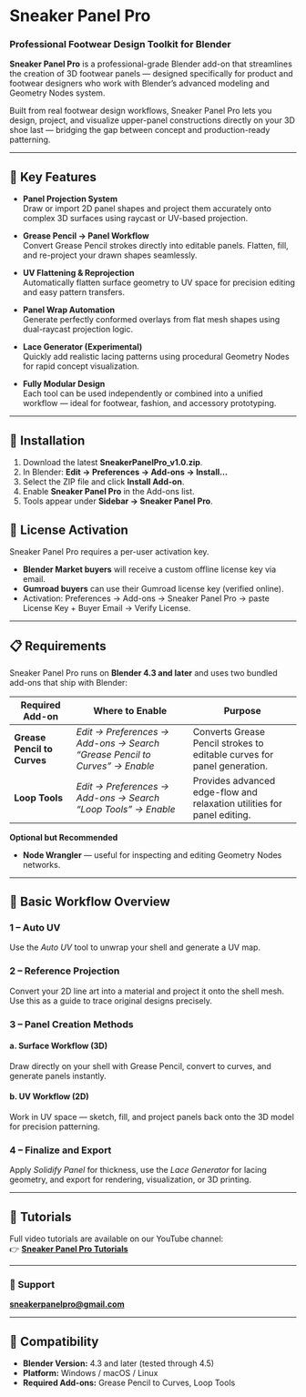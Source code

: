 # Sneaker Panel Pro  
### Professional Footwear Design Toolkit for Blender

**Sneaker Panel Pro** is a professional-grade Blender add-on that streamlines the creation of 3D footwear panels — designed specifically for product and footwear designers who work with Blender’s advanced modeling and Geometry Nodes system.

Built from real footwear design workflows, Sneaker Panel Pro lets you design, project, and visualize upper-panel constructions directly on your 3D shoe last — bridging the gap between concept and production-ready patterning.

---

## 🚀 Key Features

- **Panel Projection System**  
  Draw or import 2D panel shapes and project them accurately onto complex 3D surfaces using raycast or UV-based projection.

- **Grease Pencil → Panel Workflow**  
  Convert Grease Pencil strokes directly into editable panels. Flatten, fill, and re-project your drawn shapes seamlessly.

- **UV Flattening & Reprojection**  
  Automatically flatten surface geometry to UV space for precision editing and easy pattern transfers.

- **Panel Wrap Automation**  
  Generate perfectly conformed overlays from flat mesh shapes using dual-raycast projection logic.

- **Lace Generator (Experimental)**  
  Quickly add realistic lacing patterns using procedural Geometry Nodes for rapid concept visualization.

- **Fully Modular Design**  
  Each tool can be used independently or combined into a unified workflow — ideal for footwear, fashion, and accessory prototyping.

---

## 🧩 Installation

1. Download the latest **SneakerPanelPro_v1.0.zip**.  
2. In Blender: **Edit → Preferences → Add-ons → Install…**  
3. Select the ZIP file and click **Install Add-on**.  
4. Enable **Sneaker Panel Pro** in the Add-ons list.  
5. Tools appear under **Sidebar → Sneaker Panel Pro**.

## 🔐 License Activation

Sneaker Panel Pro requires a per-user activation key.

- **Blender Market buyers** will receive a custom offline license key via email.
- **Gumroad buyers** can use their Gumroad license key (verified online).
- Activation: Preferences → Add-ons → Sneaker Panel Pro → paste License Key + Buyer Email → Verify License.


---

## 📋 Requirements

Sneaker Panel Pro runs on **Blender 4.3 and later** and uses two bundled add-ons that ship with Blender:

| Required Add-on | Where to Enable | Purpose |
|-----------------|----------------|----------|
| **Grease Pencil to Curves** | *Edit → Preferences → Add-ons → Search “Grease Pencil to Curves” → Enable* | Converts Grease Pencil strokes to editable curves for panel generation. |
| **Loop Tools** | *Edit → Preferences → Add-ons → Search “Loop Tools” → Enable* | Provides advanced edge-flow and relaxation utilities for panel editing. |

**Optional but Recommended**
- **Node Wrangler** — useful for inspecting and editing Geometry Nodes networks.

---

## 🧠 Basic Workflow Overview

### **1 – Auto UV**
Use the *Auto UV* tool to unwrap your shell and generate a UV map.

### **2 – Reference Projection**
Convert your 2D line art into a material and project it onto the shell mesh.  
Use this as a guide to trace original designs precisely.

### **3 – Panel Creation Methods**

#### a. Surface Workflow (3D)  
Draw directly on your shell with Grease Pencil, convert to curves, and generate panels instantly.

#### b. UV Workflow (2D)  
Work in UV space — sketch, fill, and project panels back onto the 3D model for precision patterning.

### **4 – Finalize and Export**
Apply *Solidify Panel* for thickness, use the *Lace Generator* for lacing geometry, and export for rendering, visualization, or 3D printing.

---

## 🎥 Tutorials
Full video tutorials are available on our YouTube channel:  
👉 [**Sneaker Panel Pro Tutorials**](https://www.youtube.com/@SneakerPanelPro)

---

### 📧 Support  
**sneakerpanelpro@gmail.com**

---

## 🔧 Compatibility
- **Blender Version:** 4.3 and later (tested through 4.5)  
- **Platform:** Windows / macOS / Linux  
- **Required Add-ons:** Grease Pencil to Curves, Loop Tools